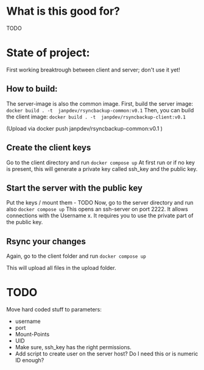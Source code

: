 # What is this good for?
TODO

# State of project:
First working breaktrough between client and server; don't use it yet!
## How to build:
The server-image is also the common image. First, build the server image:
 `docker build . -t  janpdev/rsyncbackup-common:v0.1`
 Then, you  can build the client image:
 `docker build . -t  janpdev/rsyncbackup-client:v0.1` 
 
(Upload via docker push  janpdev/rsyncbackup-common:v0.1 )

## Create the client keys
Go to the client directory and run
`docker compose up`
At first run or if no key is present, this will generate a private key called ssh_key and the public key.

## Start the server with the public key
Put the keys / mount them - TODO
Now, go to the server directory and run also 
`docker compose up`
This opens an ssh-server on port 2222. It allows connections with the Username x. It requires you to use the private part of the public key.

## Rsync your changes
Again, go to the client folder and run
`docker compose up`

This will upload all files in the upload folder.

# TODO
Move hard coded stuff to parameters:
* username
* port
* Mount-Points
* UID
* Make sure, ssh_key has the right permissions.
* Add script to create user on the server host? Do I need this or is numeric ID enough?